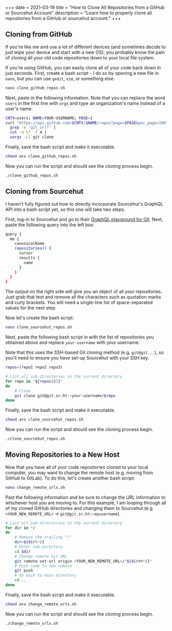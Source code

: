 +++
date = 2021-03-19
title = "How to Clone All Repositories from a GitHub or Sourcehut Account"
description = "Learn how to properly clone all repositories from a GitHub or sourcehut account."
+++

## Cloning from GitHub

If you're like me and use a lot of different devices (and sometimes decide to just wipe your device and start with a new OS), you probably know the pain of cloning all your old code repositories down to your local file system.

If you're using GitHub, you can easily clone all of your code back down in just seconds. First, create a bash script - I do so by opening a new file in `nano`, but you can use `gedit`, `vim`, or something else:

```bash
nano clone_github_repos.sh
```

Next, paste in the following information. Note that you can replace the word `users` in the first line with `orgs` and type an organization's name instead of a user's name.

```bash
CNTX=users; NAME=YOUR-USERNAME; PAGE=1
curl "https://api.github.com/$CNTX/$NAME/repos?page=$PAGE&per_page=100" |
  grep -e 'git_url*' |
  cut -d \" -f 4 |
  xargs -L1 git clone
```

Finally, save the bash script and make it executable.

```bash
chmod a+x clone_github_repos.sh
```

Now you can run the script and should see the cloning process begin.

```bash
./clone_github_repos.sh
```

## Cloning from Sourcehut

I haven't fully figured out how to directly incorporate Sourcehut's GraphQL API into a bash script yet, so this one will take two steps.

First, log-in to Sourcehut and go to their [GraphQL playground for Git](https://git.sr.ht/graphql). Next, paste the following query into the left box:

```bash
query {
  me {
    canonicalName
    repositories() {
      cursor
      results {
        name
      }
    }
  }
}
```
The output on the right side will give you an object of all your repositories. Just grab that text and remove all the characters such as quotation marks and curly brackets. You will need a single-line list of space-separated values for the next step.

Now let's create the bash script:

```bash
nano clone_sourcehut_repos.sh
```

Next, paste the following bash script in with the list of repositories you obtained above and replace `your-username` with your username.

Note that this uses the SSH-based Git cloning method (e.g. `git@git...`), so you'll need to ensure you have set-up Sourcehut with your SSH key.

```bash
repos=(repo1 repo2 repo3)

# List all sub-directories in the current directory
for repo in "${repos[@]}"
do
    # Clone
    git clone git@git.sr.ht:~your-username/$repo
done
```

Finally, save the bash script and make it executable.

```bash
chmod a+x clone_sourcehut_repos.sh
```

Now you can run the script and should see the cloning process begin.

```bash
./clone_sourcehut_repos.sh
```

## Moving Repositories to a New Host

Now that you have all of your code repositories cloned to your local computer, you may want to change the remote host (e.g. moving from GitHub to GitLab). To do this, let's create another bash script:

```bash
nano change_remote_urls.sh
```

Past the following information and be sure to change the URL information to whichever host you are moving to. For this example, I am looping through all of my cloned GitHub directories and changing them to Sourcehut (e.g. `<YOUR_NEW_REMOTE_URL>` -\> `git@git.sr.ht:~myusername`).

```bash
# List all sub-directories in the current directory
for dir in */
do
    # Remove the trailing "/"
    dir=${dir%*/}
    # Enter sub-directory
    cd $dir
    # Change remote Git URL
    git remote set-url origin <YOUR_NEW_REMOTE_URL>/"${dir##*/}"
    # Push code to new remote
    git push
    # Go back to main directory
    cd ..
done
```

Finally, save the bash script and make it executable.

```bash
chmod a+x change_remote_urls.sh
```

Now you can run the script and should see the cloning process begin.

```bash
./change_remote_urls.sh
```
